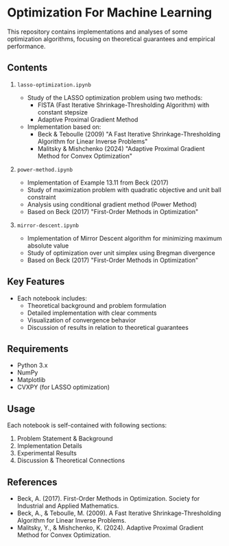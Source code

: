 # Optimization For Machine Learning

This repository contains implementations and analyses of some optimization algorithms, focusing on theoretical guarantees and empirical performance.

## Contents

1. `lasso-optimization.ipynb`
   - Study of the LASSO optimization problem using two methods:
     - FISTA (Fast Iterative Shrinkage-Thresholding Algorithm) with constant stepsize
     - Adaptive Proximal Gradient Method
   - Implementation based on:
     - Beck & Teboulle (2009) "A Fast Iterative Shrinkage-Thresholding Algorithm for Linear Inverse Problems"
     - Malitsky & Mishchenko (2024) "Adaptive Proximal Gradient Method for Convex Optimization"

2. `power-method.ipynb`
   - Implementation of Example 13.11 from Beck (2017)
   - Study of maximization problem with quadratic objective and unit ball constraint
   - Analysis using conditional gradient method (Power Method)
   - Based on Beck (2017) "First-Order Methods in Optimization"

3. `mirror-descent.ipynb`
   - Implementation of Mirror Descent algorithm for minimizing maximum absolute value
   - Study of optimization over unit simplex using Bregman divergence
   - Based on Beck (2017) "First-Order Methods in Optimization"

## Key Features

- Each notebook includes:
  - Theoretical background and problem formulation
  - Detailed implementation with clear comments
  - Visualization of convergence behavior
  - Discussion of results in relation to theoretical guarantees

## Requirements

- Python 3.x
- NumPy
- Matplotlib
- CVXPY (for LASSO optimization)

## Usage

Each notebook is self-contained with following sections:
1. Problem Statement & Background
2. Implementation Details
3. Experimental Results
4. Discussion & Theoretical Connections

## References

- Beck, A. (2017). First-Order Methods in Optimization. Society for Industrial and Applied Mathematics.
- Beck, A., & Teboulle, M. (2009). A Fast Iterative Shrinkage-Thresholding Algorithm for Linear Inverse Problems.
- Malitsky, Y., & Mishchenko, K. (2024). Adaptive Proximal Gradient Method for Convex Optimization.
